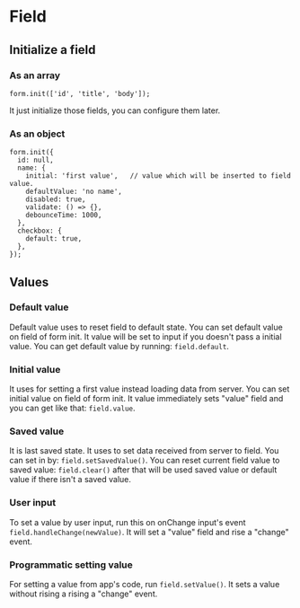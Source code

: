 # Field

## Initialize a field

### As an array

    form.init(['id', 'title', 'body']);

It just initialize those fields, you can configure them later.


### As an object

    form.init({
      id: null,
      name: {
        initial: 'first value',   // value which will be inserted to field value.
        defaultValue: 'no name',
        disabled: true,
        validate: () => {},
        debounceTime: 1000,
      },
      checkbox: {
        default: true,
      },
    });


## Values

### Default value

Default value uses to reset field to default state.
You can set default value on field of form init. It value will be set to input 
if  you doesn't pass a initial value.
You can get default value by running: `field.default`.

### Initial value

It uses for setting a first value instead loading data from server.
You can set initial value on field of form init. It value immediately sets "value" field 
and you can get like that: `field.value`.

### Saved value

It is last saved state. It uses to set data received from server to field.
You can set in by: `field.setSavedValue()`.
You can reset current field value to saved value: `field.clear()`
after that will be used saved value or default value if there isn't a saved value.

### User input

To set a value by user input, run this on onChange input's event `field.handleChange(newValue)`.
It will set a "value" field and rise a "change" event.


### Programmatic setting value

For setting a value from app's code, run `field.setValue()`. It sets a value 
without rising a rising a "change" event.
